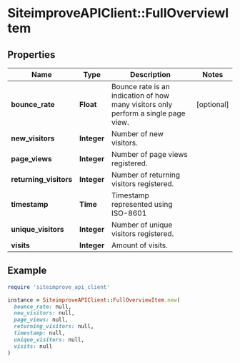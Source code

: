 # SiteimproveAPIClient::FullOverviewItem

## Properties

| Name | Type | Description | Notes |
| ---- | ---- | ----------- | ----- |
| **bounce_rate** | **Float** | Bounce rate is an indication of how many visitors only perform a single page view. | [optional] |
| **new_visitors** | **Integer** | Number of new visitors. |  |
| **page_views** | **Integer** | Number of page views registered. |  |
| **returning_visitors** | **Integer** | Number of returning visitors registered. |  |
| **timestamp** | **Time** | Timestamp represented using ISO-8601 |  |
| **unique_visitors** | **Integer** | Number of unique visitors registered. |  |
| **visits** | **Integer** | Amount of visits. |  |

## Example

```ruby
require 'siteimprove_api_client'

instance = SiteimproveAPIClient::FullOverviewItem.new(
  bounce_rate: null,
  new_visitors: null,
  page_views: null,
  returning_visitors: null,
  timestamp: null,
  unique_visitors: null,
  visits: null
)
```

